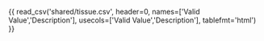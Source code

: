 {{ read_csv('shared/tissue.csv', header=0, names=['Valid Value','Description'], usecols=['Valid Value','Description'], tablefmt='html') }}
